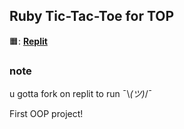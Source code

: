 ## Ruby Tic-Tac-Toe for TOP

🟧: [**Replit**](https://replit.com/@XAJX179/Tic-Tac-Toe#tic_tac_toe.rb)
### note
  u gotta fork on replit to run ¯\\_(ツ)_/¯

First OOP project!
